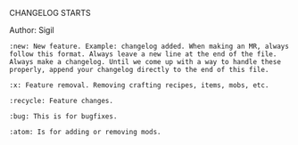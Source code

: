CHANGELOG STARTS


Author: Sigil

	:new: New feature. Example: changelog added. When making an MR, always follow this format. Always leave a new line at the end of the file. Always make a changelog. Until we come up with a way to handle these properly, append your changelog directly to the end of this file.

	:x: Feature removal. Removing crafting recipes, items, mobs, etc.

	:recycle: Feature changes.

	:bug: This is for bugfixes.

	:atom: Is for adding or removing mods.

